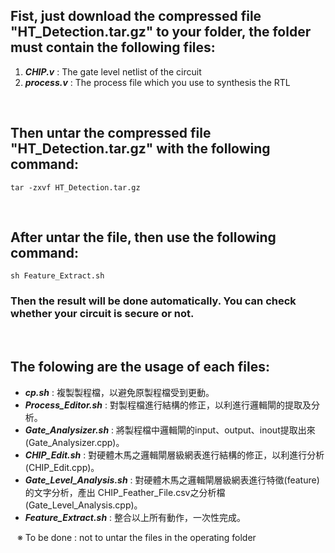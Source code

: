 ## Fist, just download the compressed file "HT_Detection.tar.gz" to your folder, the folder must contain the following files:
1. ***CHIP.v*** : The gate level netlist of the circuit
2. ***process.v*** : The process file which you use to synthesis the RTL

&ensp;
## Then untar the compressed file "HT_Detection.tar.gz" with the following command:

    tar -zxvf HT_Detection.tar.gz

&ensp;
## After untar the file, then use the following command:

    sh Feature_Extract.sh

### Then the result will be done automatically. You can check whether your circuit is secure or not.

&ensp;
## The folowing are the usage of each files:

- ***cp.sh*** : 複製製程檔，以避免原製程檔受到更動。
- ***Process_Editor.sh*** : 對製程檔進行結構的修正，以利進行邏輯閘的提取及分析。
- ***Gate_Analysizer.sh*** : 將製程檔中邏輯閘的input、output、inout提取出來(Gate_Analysizer.cpp)。
- ***CHIP_Edit.sh*** : 對硬體木馬之邏輯閘層級網表進行結構的修正，以利進行分析(CHIP_Edit.cpp)。
- ***Gate_Level_Analysis.sh*** : 對硬體木馬之邏輯閘層級網表進行特徵(feature)的文字分析，產出 CHIP_Feather_File.csv之分析檔(Gate_Level_Analysis.cpp)。
- ***Feature_Extract.sh*** : 整合以上所有動作，一次性完成。

&ensp;
※ To be done : not to untar the files in the operating folder

